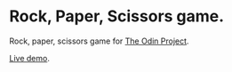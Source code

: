 # Rock, Paper, Scissors game.

Rock, paper, scissors game for [The Odin Project](https://www.theodinproject.com/dashboard).

[Live demo](https://arthurmts.github.io/rock-paper-scissors/index.html).
